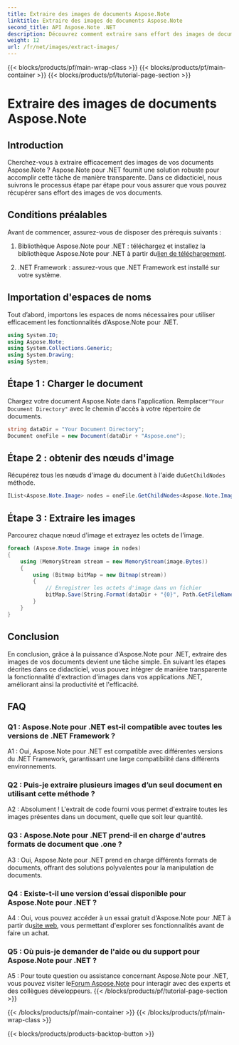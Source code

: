 ```yaml
---
title: Extraire des images de documents Aspose.Note
linktitle: Extraire des images de documents Aspose.Note
second_title: API Aspose.Note .NET
description: Découvrez comment extraire sans effort des images de documents Aspose.Note à l'aide d'Aspose.Note pour .NET. Améliorez vos capacités de manipulation de documents avec ce didacticiel complet.
weight: 12
url: /fr/net/images/extract-images/
---
```


{{< blocks/products/pf/main-wrap-class >}}
{{< blocks/products/pf/main-container >}}
{{< blocks/products/pf/tutorial-page-section >}}

# Extraire des images de documents Aspose.Note

## Introduction

Cherchez-vous à extraire efficacement des images de vos documents Aspose.Note ? Aspose.Note pour .NET fournit une solution robuste pour accomplir cette tâche de manière transparente. Dans ce didacticiel, nous suivrons le processus étape par étape pour vous assurer que vous pouvez récupérer sans effort des images de vos documents.

## Conditions préalables

Avant de commencer, assurez-vous de disposer des prérequis suivants :

1.  Bibliothèque Aspose.Note pour .NET : téléchargez et installez la bibliothèque Aspose.Note pour .NET à partir du[lien de téléchargement](https://releases.aspose.com/note/net/).
   
2. .NET Framework : assurez-vous que .NET Framework est installé sur votre système.

## Importation d'espaces de noms

Tout d’abord, importons les espaces de noms nécessaires pour utiliser efficacement les fonctionnalités d’Aspose.Note pour .NET.

```csharp
using System.IO;
using Aspose.Note;
using System.Collections.Generic;
using System.Drawing;
using System;
```

## Étape 1 : Charger le document

 Chargez votre document Aspose.Note dans l'application. Remplacer`"Your Document Directory"` avec le chemin d'accès à votre répertoire de documents.

```csharp
string dataDir = "Your Document Directory";
Document oneFile = new Document(dataDir + "Aspose.one");
```

## Étape 2 : obtenir des nœuds d'image

 Récupérez tous les nœuds d'image du document à l'aide du`GetChildNodes` méthode.

```csharp
IList<Aspose.Note.Image> nodes = oneFile.GetChildNodes<Aspose.Note.Image>();
```

## Étape 3 : Extraire les images

Parcourez chaque nœud d'image et extrayez les octets de l'image.

```csharp
foreach (Aspose.Note.Image image in nodes)
{
    using (MemoryStream stream = new MemoryStream(image.Bytes))
    {
        using (Bitmap bitMap = new Bitmap(stream))
        {
            // Enregistrer les octets d'image dans un fichier
            bitMap.Save(String.Format(dataDir + "{0}", Path.GetFileName(image.FileName)));
        }
    }
}
```

## Conclusion

En conclusion, grâce à la puissance d'Aspose.Note pour .NET, extraire des images de vos documents devient une tâche simple. En suivant les étapes décrites dans ce didacticiel, vous pouvez intégrer de manière transparente la fonctionnalité d'extraction d'images dans vos applications .NET, améliorant ainsi la productivité et l'efficacité.

## FAQ

### Q1 : Aspose.Note pour .NET est-il compatible avec toutes les versions de .NET Framework ?

A1 : Oui, Aspose.Note pour .NET est compatible avec différentes versions du .NET Framework, garantissant une large compatibilité dans différents environnements.

### Q2 : Puis-je extraire plusieurs images d’un seul document en utilisant cette méthode ?

A2 : Absolument ! L'extrait de code fourni vous permet d'extraire toutes les images présentes dans un document, quelle que soit leur quantité.

### Q3 : Aspose.Note pour .NET prend-il en charge d'autres formats de document que .one ?

A3 : Oui, Aspose.Note pour .NET prend en charge différents formats de documents, offrant des solutions polyvalentes pour la manipulation de documents.

### Q4 : Existe-t-il une version d’essai disponible pour Aspose.Note pour .NET ?

 A4 : Oui, vous pouvez accéder à un essai gratuit d'Aspose.Note pour .NET à partir du[site web](https://releases.aspose.com/), vous permettant d'explorer ses fonctionnalités avant de faire un achat.

### Q5 : Où puis-je demander de l'aide ou du support pour Aspose.Note pour .NET ?

 A5 : Pour toute question ou assistance concernant Aspose.Note pour .NET, vous pouvez visiter le[Forum Aspose.Note](https://forum.aspose.com/c/note/28) pour interagir avec des experts et des collègues développeurs.
{{< /blocks/products/pf/tutorial-page-section >}}

{{< /blocks/products/pf/main-container >}}
{{< /blocks/products/pf/main-wrap-class >}}

{{< blocks/products/products-backtop-button >}}
